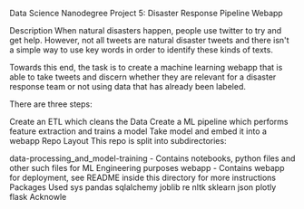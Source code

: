 Data Science Nanodegree Project 5: Disaster Response Pipeline Webapp

Description
When natural disasters happen, people use twitter to try and get help. However, not all tweets are natural disaster tweets and there isn't a simple way to use key words in order to identify these kinds of texts.

Towards this end, the task is to create a machine learning webapp that is able to take tweets and discern whether they are relevant for a disaster response team or not using data that has already been labeled.

There are three steps:

Create an ETL which cleans the Data
Create a ML pipeline which performs feature extraction and trains a model
Take model and embed it into a webapp
Repo Layout
This repo is split into subdirectories:

data-processing_and_model-training - Contains notebooks, python files and other such files for ML Engineering purposes
webapp - Contains webapp for deployment, see README inside this directory for more instructions
Packages Used
sys
pandas
sqlalchemy
joblib
re
nltk
sklearn
json
plotly
flask
Acknowle

